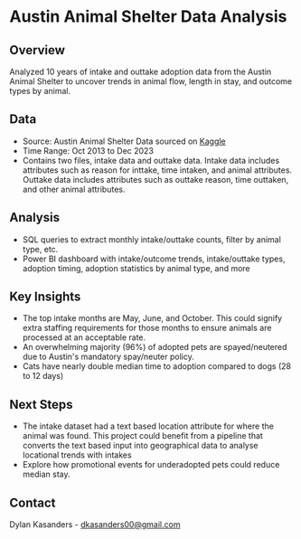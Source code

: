 # Austin Animal Shelter Data Analysis

## Overview

Analyzed 10 years of intake and outtake adoption data from the Austin Animal Shelter to uncover trends in animal flow, length in stay, and outcome types by animal.

## Data
- Source: Austin Animal Shelter Data sourced on [Kaggle](https://www.kaggle.com/datasets/thedevastator/austin-animal-center-data?resource=download)
- Time Range: Oct 2013 to Dec 2023
- Contains two files, intake data and outtake data. Intake data includes attributes such as reason for inttake, time intaken, and animal attributes. Outtake data includes attributes such as outtake reason, time outtaken, and other animal attributes.

## Analysis
- SQL queries to extract monthly intake/outtake counts, filter by animal type, etc.
- Power BI dashboard with intake/outcome trends, intake/outtake types, adoption timing, adoption statistics by animal type, and more
 
## Key Insights
- The top intake months are May, June, and October. This could signify extra staffing requirements for those months to ensure animals are processed at an acceptable rate.
- An overwhelming majority (96%) of adopted pets are spayed/neutered due to Austin's mandatory spay/neuter policy.
- Cats have nearly double median time to adoption compared to dogs (28 to 12 days)

## Next Steps
- The intake dataset had a text based location attribute for where the animal was found. This project could benefit from a pipeline that converts the text based input into geographical data to analyse locational trends with intakes
- Explore how promotional events for underadopted pets could reduce median stay.

## Contact
Dylan Kasanders - dkasanders00@gmail.com
  
